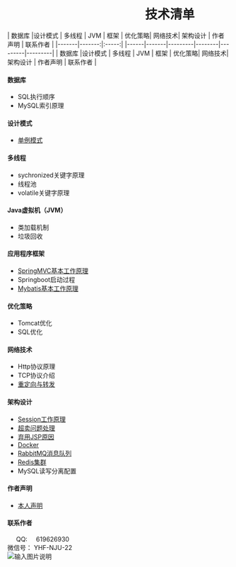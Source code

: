 # &nbsp;&nbsp; &nbsp; &nbsp; &nbsp; &nbsp; &nbsp; &nbsp; &nbsp; &nbsp; &nbsp; &nbsp; &nbsp; &nbsp;&nbsp; &nbsp; &nbsp;  &nbsp; &nbsp;&nbsp;&nbsp; &nbsp; &nbsp; &nbsp; &nbsp; &nbsp;技术清单
 
 | 数据库 |设计模式 | 多线程 | JVM | 框架 | 优化策略| 网络技术| 架构设计 | 作者声明 | 联系作者 |
 |-------|-------:|:-----:|     |------|-------|---------|--------|---------|---------|
 | 数据库 |设计模式 | 多线程 | JVM | 框架 | 优化策略| 网络技术| 架构设计 | 作者声明 | 联系作者 |
  
#### 数据库
- SQL执行顺序
- MySQL索引原理

#### 设计模式
- [单例模式](https://github.com/yhf56davis/distributed-shopping/blob/master/docs/design_model/singleton.md)

#### 多线程
- sychronized关键字原理
- 线程池
- volatile关键字原理

#### Java虚拟机（JVM）
- 类加载机制
- 垃圾回收


#### 应用程序框架
- [SpringMVC基本工作原理](https://github.com/yhf56davis/distributed-shopping/blob/master/docs/framework/springMVC.md)
- Springboot启动过程
- [Mybatis基本工作原理](https://github.com/yhf56davis/distributed-shopping/blob/master/docs/theory/mybatis.md)

#### 优化策略
- Tomcat优化
- SQL优化

#### 网络技术
- Http协议原理
- TCP协议介绍
- [重定向与转发](https://github.com/yhf56davis/distributed-shopping/blob/master/docs/network/forward_redirect.md)

 
#### 架构设计
- [Session工作原理](https://github.com/yhf56davis/distributed-shopping/blob/master/docs/theory/session.md)
- [超卖问题处理](https://github.com/yhf56davis/distributed-shopping/blob/master/docs/oversold/oversold.md)
- [弃用JSP原因](https://github.com/yhf56davis/distributed-shopping/blob/master/docs/structure/jspleave.md)
- [Docker](https://github.com/yhf56davis/distributed-shopping/blob/master/docs/install/docker.md) <br>
-  [RabbitMQ消息队列](https://github.com/yhf56davis/distributed-shopping/blob/master/docs/install/rabbitMQ.md)   <br>
-  [Redis集群](https://github.com/yhf56davis/distributed-shopping/blob/master/docs/install/rediscluster.md)
- MySQL读写分离配置

####  作者声明
- [本人声明](https://github.com/yhf56davis/distributed-shopping/blob/master/docs/declaration.md)

####  联系作者
&nbsp; &nbsp;&nbsp; QQ: &nbsp; &nbsp; 619626930  <br>
 微信号： YHF-NJU-22    <br>
![输入图片说明](https://images.gitee.com/uploads/images/2018/1226/010702_628403c3_1648495.png "屏幕截图.png")
